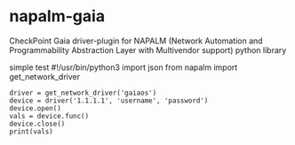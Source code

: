 # napalm-gaia

CheckPoint Gaia driver-plugin for NAPALM (Network Automation and Programmability Abstraction Layer with Multivendor support) python library 


simple test
    #!/usr/bin/python3
    import json
    from napalm import get_network_driver
    
    
    driver = get_network_driver('gaiaos')   
    device = driver('1.1.1.1', 'username', 'password')
    device.open()    
    vals = device.func()
    device.close()
    print(vals)